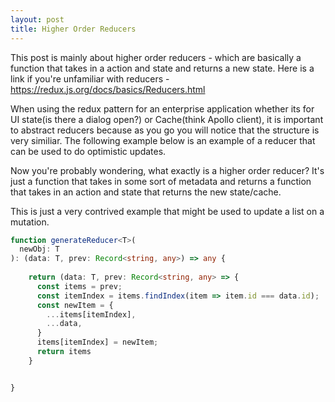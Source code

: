 ```yaml
---
layout: post
title: Higher Order Reducers
---
```


This post is mainly about higher order reducers - which are basically a function that takes in a action and state and returns a new state. Here is a link if you're unfamiliar with reducers - https://redux.js.org/docs/basics/Reducers.html

When using the redux pattern for an enterprise application whether its for UI state(is there a dialog open?) or Cache(think Apollo client), it is important to abstract reducers because as you go you will notice that the structure is very similiar. The following example below is an example of a reducer that can be used to do optimistic updates.

Now you're probably wondering, what exactly is a higher order reducer? It's just a function that takes in some sort of metadata and returns a function that takes in an action and state that returns the new state/cache.

This is just a very contrived example that might be used to update a list on a mutation.

```typescript
function generateReducer<T>(
  newObj: T
): (data: T, prev: Record<string, any>) => any {
    
    return (data: T, prev: Record<string, any> => {
      const items = prev;
      const itemIndex = items.findIndex(item => item.id === data.id);
      const newItem = {
        ...items[itemIndex],
        ...data,
      }
      items[itemIndex] = newItem;
      return items
    }


}

```
